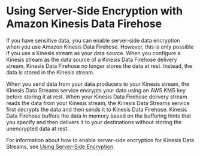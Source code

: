 # Using Server\-Side Encryption with Amazon Kinesis Data Firehose<a name="encryption"></a>

If you have sensitive data, you can enable server\-side data encryption when you use Amazon Kinesis Data Firehose\. However, this is only possible if you use a Kinesis stream as your data source\. When you configure a Kinesis stream as the data source of a Kinesis Data Firehose delivery stream, Kinesis Data Firehose no longer stores the data at rest\. Instead, the data is stored in the Kinesis stream\. 

When you send data from your data producers to your Kinesis stream, the Kinesis Data Streams service encrypts your data using an AWS KMS key before storing it at rest\. When your Kinesis Data Firehose delivery stream reads the data from your Kinesis stream, the Kinesis Data Streams service first decrypts the data and then sends it to Kinesis Data Firehose\. Kinesis Data Firehose buffers the data in memory based on the buffering hints that you specify and then delivers it to your destinations without storing the unencrypted data at rest\.

For information about how to enable server\-side encryption for Kinesis Data Streams, see [Using Server\-Side Encryption](http://docs.aws.amazon.com/streams/latest/dev/server-side-encryption.html)\.